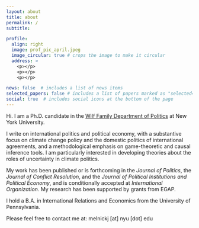 ```yaml
---
layout: about
title: about
permalink: /
subtitle:

profile:
  align: right
  image: prof_pic_april.jpeg
  image_circular: true # crops the image to make it circular
  address: >
    <p></p>
    <p></p>
    <p></p>

news: false  # includes a list of news items
selected_papers: false # includes a list of papers marked as "selected={true}"
social: true  # includes social icons at the bottom of the page
---
```


Hi. I am a Ph.D. candidate in the [Wilf Family Department of Politics](https://as.nyu.edu/departments/politics.html) at New York University. 

I write on international politics and political economy, with a substantive focus on climate change policy and the domestic politics of international agreements, and a methodological emphasis on game-theoretic and causal inference tools. I am particularly interested in developing theories about the roles of uncertainty in climate politics.

<!-- . I am interested in the interdependence between domestic politics and international cooperation, and explore these entanglements by leveraging game-theoretic tools and quantitative methods.

My current research falls into two broad programs:
1. the political economy of climate change policy;
2. the domestic incentives to negotiate, renegotiate, or withdraw from international agreements. -->

My work has been published or is forthcoming in the _Journal of Politics_, the _Journal of Conflict Resolution_, and the _Journal of Political Institutions and Political Economy_, and is conditionally accepted at _International Organization_. My research has been supported by grants from EGAP.

I hold a B.A. in International Relations and Economics from the University of Pennsylvania.

Please feel free to contact me at: melnickj [at] nyu [dot] edu

